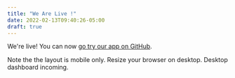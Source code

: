 ```yaml
---
title: "We Are Live !"
date: 2022-02-13T09:40:26-05:00
draft: true
---
```


We're live! You can now [go try our app on GitHub](https://marr11317.github.io/pricycle/).

Note the the layout is mobile only. Resize your browser on desktop. Desktop dashboard incoming.
